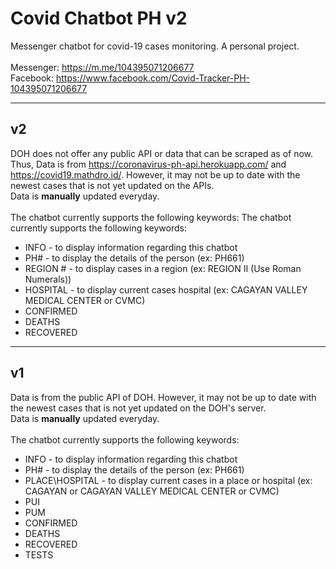 # Covid Chatbot PH v2
Messenger chatbot for covid-19 cases monitoring. A personal project.<br><br>
Messenger: https://m.me/104395071206677<br>
Facebook: https://www.facebook.com/Covid-Tracker-PH-104395071206677

___
## <b>v2</b>
DOH does not offer any public API or data that can be scraped as of now. Thus, Data is from https://coronavirus-ph-api.herokuapp.com/ and https://covid19.mathdro.id/. However, it may not be up to date with the newest cases that is not yet updated on the APIs.<br>
Data is <b>manually</b> updated everyday.<br><br>
The chatbot currently supports the following keywords:
The chatbot currently supports the following keywords:
* INFO - to display information regarding this chatbot
* PH# - to display the details of the person (ex: PH661)
* REGION # - to display cases in a region (ex: REGION II (Use Roman Numerals))
* HOSPITAL - to display current cases  hospital (ex: CAGAYAN VALLEY MEDICAL CENTER or CVMC)
* CONFIRMED
* DEATHS
* RECOVERED
___
## <b>v1</b>
Data is from the public API of DOH. However, it may not be up to date with the newest cases that is not yet updated on the DOH's server.<br>
Data is <b>manually</b> updated everyday.<br><br>
The chatbot currently supports the following keywords:
* INFO - to display information regarding this chatbot
* PH# - to display the details of the person (ex: PH661)
* PLACE\HOSPITAL - to display current cases in a place or hospital (ex: CAGAYAN or CAGAYAN VALLEY MEDICAL CENTER or CVMC)
* PUI
* PUM
* CONFIRMED
* DEATHS
* RECOVERED
* TESTS